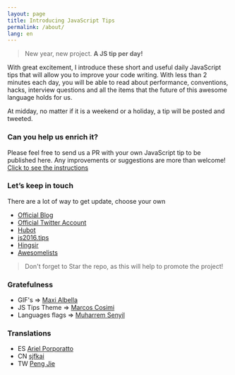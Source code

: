 ```yaml
---
layout: page
title: Introducing JavaScript Tips
permalink: /about/
lang: en
---
```


> New year, new project. **A JS tip per day!**

With great excitement, I introduce these short and useful daily JavaScript tips that will allow you to improve your code writing. With less than 2 minutes each day, you will be able to read about performance, conventions, hacks, interview questions and all the items that the future of this awesome language holds for us.

At midday, no matter if it is a weekend or a holiday, a tip will be posted and tweeted.

### Can you help us enrich it?
Please feel free to send us a PR with your own JavaScript tip to be published here.
Any improvements or suggestions are more than welcome!
[Click to see the instructions](https://github.com/loverajoel/jstips/blob/master/CONTRIBUTING.md)

### Let’s keep in touch

There are a lot of way to get update, choose your own

- [Official Blog](http://www.jstips.co)
- [Official Twitter Account](https://twitter.com/tips_js)
- [Hubot](https://github.com/dggriffin/hubot-jstips)
- [js2016.tips](http://js2016.tips/)
- [Hingsir](http://hingsir.com/jstips-site/dist/tips/)
- [Awesomelists](https://awesomelists.top/#/repos/loverajoel/jstips)

> Don't forget to Star the repo, as this will help to promote the project!

### Gratefulness

- GIF's => [Maxi Albella](https://dribbble.com/maxialbella)
- JS Tips Theme => [Marcos Cosimi](https://github.com/markoscc)
- Languages flags => [Muharrem Senyil](https://dribbble.com/shots/1211759-Free-195-Flat-Flags)

### Translations
- ES [Ariel Porporatto](https://github.com/ppollo07)
- CN [sjfkai](https://github.com/sjfkai)
- TW [Peng Jie](https://github.com/neighborhood999)
